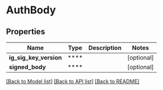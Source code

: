 # AuthBody

## Properties
Name | Type | Description | Notes
------------ | ------------- | ------------- | -------------
**ig_sig_key_version** | **** |  | [optional] 
**signed_body** | **** |  | [optional] 

[[Back to Model list]](../README.md#documentation-for-models) [[Back to API list]](../README.md#documentation-for-api-endpoints) [[Back to README]](../README.md)

